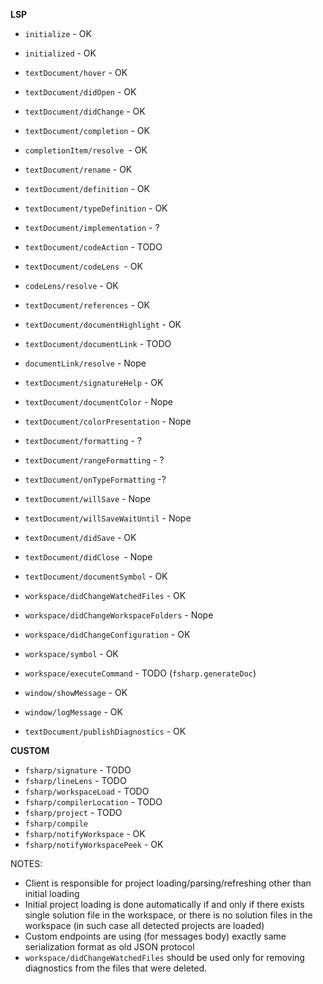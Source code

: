 **LSP**

* `initialize` - OK
* `initialized` - OK
* `textDocument/hover` - OK
* `textDocument/didOpen` - OK
* `textDocument/didChange` - OK
* `textDocument/completion` - OK
* `completionItem/resolve `- OK
* `textDocument/rename` - OK
* `textDocument/definition` - OK
* `textDocument/typeDefinition` - OK
* `textDocument/implementation` - ?
* `textDocument/codeAction` - TODO
* `textDocument/codeLens `- OK
* `codeLens/resolve` - OK
* `textDocument/references` - OK
* `textDocument/documentHighlight` - OK
* `textDocument/documentLink` - TODO
* `documentLink/resolve` - Nope
* `textDocument/signatureHelp` - OK
* `textDocument/documentColor` - Nope
* `textDocument/colorPresentation` - Nope
* `textDocument/formatting` - ?
* `textDocument/rangeFormatting` - ?
* `textDocument/onTypeFormatting` -?
* `textDocument/willSave` - Nope
* `textDocument/willSaveWaitUntil` - Nope
* `textDocument/didSave` - OK
* `textDocument/didClose `- Nope
* `textDocument/documentSymbol` - OK
* `workspace/didChangeWatchedFiles` - OK
* `workspace/didChangeWorkspaceFolders` - Nope
* `workspace/didChangeConfiguration` - OK
* `workspace/symbol` - OK
* `workspace/executeCommand` - TODO (`fsharp.generateDoc`)

* `window/showMessage` - OK
* `window/logMessage` - OK
* `textDocument/publishDiagnostics` - OK

**CUSTOM**

* `fsharp/signature` - TODO
* `fsharp/lineLens` - TODO
* `fsharp/workspaceLoad` - TODO
* `fsharp/compilerLocation` - TODO
* `fsharp/project` - TODO
* `fsharp/compile`
* `fsharp/notifyWorkspace` - OK
* `fsharp/notifyWorkspacePeek` - OK


NOTES:

* Client is responsible for project loading/parsing/refreshing other than initial loading
* Initial project loading is done automatically if and only if there exists single solution file in the workspace, or there is no solution files in the workspace (in such case all detected projects are loaded)
* Custom endpoints are using (for messages body) exactly same serialization format as old JSON protocol
* `workspace/didChangeWatchedFiles` should be used only for removing diagnostics from the files that were deleted.